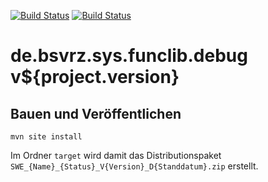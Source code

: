[![Build Status](https://travis-ci.org/bitctrl/de.bsvrz.sys.funclib.debug.svg?branch=master)](https://travis-ci.org/bitctrl/de.bsvrz.sys.funclib.debug)
[![Build Status](https://api.bintray.com/packages/bitctrl/maven/de.bsvrz.sys.funclib.debug/images/download.svg)](https://bintray.com/bitctrl/maven/de.bsvrz.sys.funclib.debug)

de.bsvrz.sys.funclib.debug v${project.version}
=================================


Bauen und Veröffentlichen
-------------------------

    mvn site install

Im Ordner `target` wird damit das Distributionspaket
`SWE_{Name}_{Status}_V{Version}_D{Standdatum}.zip` erstellt.
